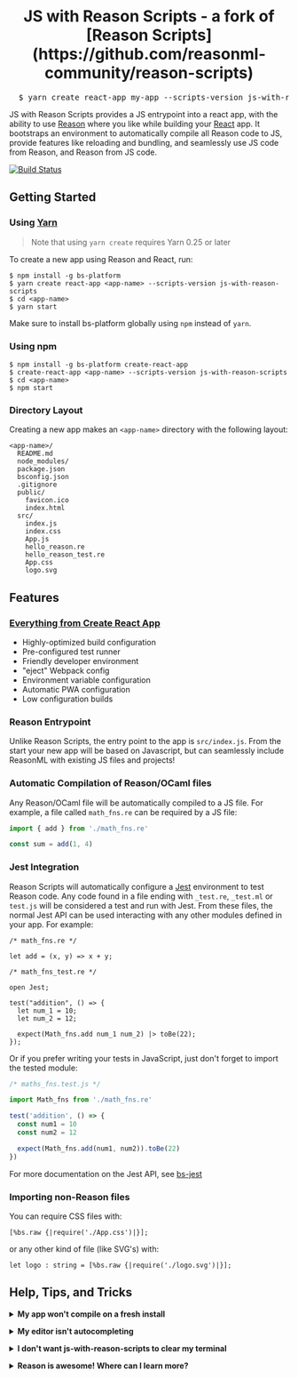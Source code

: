 <h1 align="center">
  JS with Reason Scripts - a fork of [Reason Scripts](https://github.com/reasonml-community/reason-scripts)
 </h1>

<pre align="center">
  $ yarn create react-app my-app --scripts-version js-with-reason-scripts
</pre>

JS with Reason Scripts provides a JS entrypoint into a react app, with the ability to use [Reason](https://reasonml.github.io/) where you like while building your [React](https://facebook.github.io/react) app. It bootstraps an environment to automatically
compile all Reason code to JS, provide features like reloading and bundling, and seamlessly
use JS code from Reason, and Reason from JS code.

[![Build Status](https://travis-ci.org/rjsamson/js-with-reason-scripts.svg?branch=master)](https://travis-ci.org/rjsamson/js-with-reason-scripts)

## Getting Started

### Using [Yarn](https://yarnpkg.com/)

> Note that using `yarn create` requires Yarn 0.25 or later

To create a new app using Reason and React, run:

```
$ npm install -g bs-platform
$ yarn create react-app <app-name> --scripts-version js-with-reason-scripts
$ cd <app-name>
$ yarn start
```

Make sure to install bs-platform globally using `npm` instead of `yarn`.

### Using npm

```
$ npm install -g bs-platform create-react-app
$ create-react-app <app-name> --scripts-version js-with-reason-scripts
$ cd <app-name>
$ npm start
```

### Directory Layout

Creating a new app makes an `<app-name>` directory with the following layout:

```
<app-name>/
  README.md
  node_modules/
  package.json
  bsconfig.json
  .gitignore
  public/
    favicon.ico
    index.html
  src/
    index.js
    index.css
    App.js
    hello_reason.re
    hello_reason_test.re
    App.css
    logo.svg
```

## Features

### [Everything from Create React App](https://github.com/facebookincubator/create-react-app/blob/master/packages/react-scripts/template/README.md)

* Highly-optimized build configuration
* Pre-configured test runner
* Friendly developer environment
* "eject" Webpack config
* Environment variable configuration
* Automatic PWA configuration
* Low configuration builds

### Reason Entrypoint

Unlike Reason Scripts, the entry point to the app is `src/index.js`. From the start your new
app will be based on Javascript, but can seamlessly include ReasonML with existing JS
files and projects!

### Automatic Compilation of Reason/OCaml files

Any Reason/OCaml file will be automatically compiled to a JS file. For example,
a file called `math_fns.re` can be required by a JS file:

```js
import { add } from './math_fns.re'

const sum = add(1, 4)
```

### Jest Integration

Reason Scripts will automatically configure a [Jest](https://facebook.github.io/jest) environment
to test Reason code. Any code found in a file ending with `_test.re`, `_test.ml`
or `test.js` will be considered a test and run with Jest. From these files, the normal
Jest API can be used interacting with any other modules defined in your app. For example:

```reason
/* math_fns.re */

let add = (x, y) => x + y;
```

```reason
/* math_fns_test.re */

open Jest;

test("addition", () => {
  let num_1 = 10;
  let num_2 = 12;

  expect(Math_fns.add num_1 num_2) |> toBe(22);
});
```

Or if you prefer writing your tests in JavaScript, just don't forget to import the tested module:

```js
/* maths_fns.test.js */

import Math_fns from './math_fns.re'

test('addition', () => {
  const num1 = 10
  const num2 = 12

  expect(Math_fns.add(num1, num2)).toBe(22)
})

```

For more documentation on the Jest API, see [bs-jest](https://github.com/reasonml-community/bs-jest)

### Importing non-Reason files

You can require CSS files with:

```reason
[%bs.raw {|require('./App.css')|}];
```

or any other kind of file (like SVG's) with:

```reason
let logo : string = [%bs.raw {|require('./logo.svg')|}];
```

## Help, Tips, and Tricks

<p><details>
<summary><b>My app won't compile on a fresh install</b></summary>

Try running `npm install` in your project directory. This helps refresh missing dependencies sometimes.
</details></p>


<p><details>
<summary><b>My editor isn't autocompleting</b></summary>

Editor support is provided by Merlin. To generate a `.merlin` file, run the app
with `npm start` or `yarn start`.

See our full editor integration guide here: https://reasonml.github.io/docs/en/editor-plugins.html
</details></p>


<p><details>
<summary><b>I don't want js-with-reason-scripts to clear my terminal</b></summary>

Use `FORCE_COLOR=true react-scripts start | cat -` as your start command instead
</details></p>

<p><details>
<summary><b>Reason is awesome! Where can I learn more?</b></summary>

Checkout our fancy website: https://reasonml.github.io/!
</details></p>
